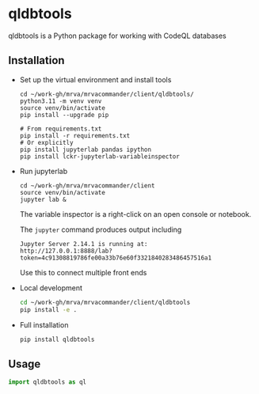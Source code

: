 # qldbtools

qldbtools is a Python package for working with CodeQL databases

## Installation

-   Set up the virtual environment and install tools

        cd ~/work-gh/mrva/mrvacommander/client/qldbtools/
        python3.11 -m venv venv
        source venv/bin/activate
        pip install --upgrade pip

        # From requirements.txt
        pip install -r requirements.txt
        # Or explicitly
        pip install jupyterlab pandas ipython
        pip install lckr-jupyterlab-variableinspector

-   Run jupyterlab

        cd ~/work-gh/mrva/mrvacommander/client
        source venv/bin/activate
        jupyter lab &
        
    The variable inspector is a right-click on an open console or notebook.
    
    The `jupyter` command produces output including
    
        Jupyter Server 2.14.1 is running at:
        http://127.0.0.1:8888/lab?token=4c91308819786fe00a33b76e60f3321840283486457516a1

    Use this to connect multiple front ends

-   Local development

    ```bash
    cd ~/work-gh/mrva/mrvacommander/client/qldbtools
    pip install -e .
    ```

-   Full installation

    ```bash
    pip install qldbtools
    ```


## Usage

```python
import qldbtools as ql
```


